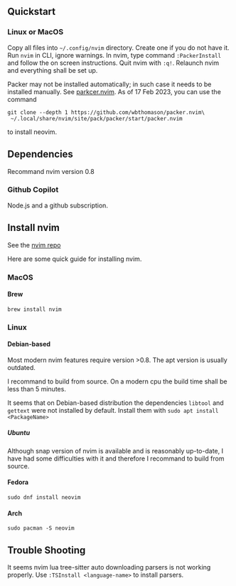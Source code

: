 ## Quickstart

### Linux or MacOS 
Copy all files into `~/.config/nvim` directory. Create one if you do not have it. Run `nvim` in CLI, ignore warnings. In nvim, type command `:PackerInstall` and follow the on screen instructions. Quit nvim with `:q!`. Relaunch nvim and everything shall be set up.

Packer may not be installed automatically; in such case it needs to be installed manually. See [parkcer.nvim](https://github.com/wbthomason/packer.nvim). As of 17 Feb 2023, you can use the command 
```shell
git clone --depth 1 https://github.com/wbthomason/packer.nvim\
 ~/.local/share/nvim/site/pack/packer/start/packer.nvim 
 ``` 
to install neovim.

## Dependencies 

Recommand nvim version 0.8

### Github Copilot

Node.js and a github subscription.

## Install nvim
See the [nvim repo](https://github.com/neovim/neovim)

Here are some quick guide for installing nvim.

### MacOS

#### Brew

`brew install nvim` 

### Linux

#### Debian-based

Most modern nvim features require version >0.8. The apt version is usually outdated.

I recommand to build from source. On a modern cpu the build time shall be less than 5 minutes. 

It seems that on Debian-based distribution the dependencies `libtool` and `gettext` were not installed by default. Install them with `sudo apt install <PackageName>`

##### Ubuntu

Although snap version of nvim is available and is reasonably up-to-date, I have had some difficulties with it and therefore I recommand to build from source.

#### Fedora 

`sudo dnf install neovim`

#### Arch

`sudo pacman -S neovim`

## Trouble Shooting

It seems nvim lua tree-sitter auto downloading parsers is not working properly. Use `:TSInstall <language-name>` to install parsers.
